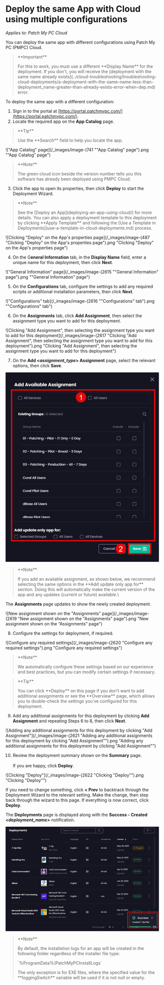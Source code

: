 # Deploy the same App with Cloud using multiple configurations

_Applies to: Patch My PC Cloud_

You can deploy the same app with different configurations using Patch My PC (PMPC) Cloud.

<blockquote class="wp-block-quote">
<p>**Important**</p>
<p>For this to work, you must use a different **Display Name** for the deployment. If you don't, you will receive the [deployment with the same name already exists](../cloud-troubleshooting/troubleshooting-cloud-deployments/a-deployment-with-the-same-name-less-than-deployment_name-greater-than-already-exists-error-when-dep.md) error.</p>
</blockquote>

To deploy the same app with a different configuration:

1. Sign in to the portal at [https://portal.patchmypc.com/](https://portal.patchmypc.com/).
2. Locate the required app on the **App Catalog** page.

<blockquote class="wp-block-quote">
<p>**Tip**</p>
<p>Use the **Search** field to help you locate the app.</p>
</blockquote>

!["App Catalog" page](/_images/image-(741 "\"App Catalog\" page").png "“App Catalog” page")

<blockquote class="wp-block-quote">
<p>**Note**</p>
<p>The green cloud icon beside the version number tells you this software has already been deployed using PMPC Cloud.</p>
</blockquote>

3. Click the app to open its properties, then click **Deploy** to start the Deployment Wizard.

<blockquote class="wp-block-quote">
<p>**Note**</p>
<p>See the [Deploy an App](deploying-an-app-using-cloud/) for more details. You can also apply a deployment template to this deployment by clicking **Apply Template** and following the [Use a Template in Deployments](use-a-template-in-cloud-deployments.md) process.</p>
</blockquote>

![Clicking "Deploy" on the App's properties page](/_images/image-(487 "Clicking \"Deploy\" on the App's properties page").png "Clicking &#x22;Deploy&#x22; on the App&#x27;s properties page")

4. On the G**eneral Information** tab, in the **Display Name** field, enter a unique name for this deployment, then click **Next**.

!["General Information" page](/_images/image-(2615 "\"General Information\" page").png "&#x22;General Information&#x22; page")

5. On the **Configurations** tab, configure the settings to add any required scripts or additional installation parameters, then click **Next**.

!["Configurations" tab](/_images/image-(2616 "\"Configurations\" tab").png "&#x22;Configurations&#x22; tab")

6. On the **Assignments** tab, click **Add Assignment**, then select the assignment type you want to add for this deployment.

![Clicking "Add Assignment", then selecting the assignment type you want to add for this deployment](/_images/image-(2617 "Clicking \"Add Assignment\", then selecting the assignment type you want to add for this deployment").png "Clicking &#x22;Add Assignment&#x22;, then selecting the assignment type you want to add for this deployment")

7. On the **Add <**_**assignment\_type**_**> Assignment** page, select the relevant options, then click **Save**.

![](/_images/image-(2618).png)

<blockquote class="wp-block-quote">
<p>**Note**</p>
<p>If you add an available assignment, as shown below, we recommend selecting the same options in the **Add update only app for** section. Doing this will automatically make the current version of the app and any updates (current or future) available.\</p>
</blockquote>

The **Assignments** page updates to show the newly created deployment.

![New assignment shown on the "Assignments" page](/_images/image-(2619 "New assignment shown on the \"Assignments\" page").png "New assignment shown on the “Assignments” page")

8. Configure the settings for deployment, if required.

![Configure any required settings](/_images/image-(2620 "Configure any required settings").png "Configure any required settings")

<blockquote class="wp-block-quote">
<p>**Note**</p>
<p>We automatically configure these settings based on our experience and best practices, but you can modify certain settings if necessary.</p>
</blockquote>

<blockquote class="wp-block-quote">
<p>**Tip**</p>
<p>You can click **Deploy** on this page if you don’t want to add additional assignments or see the **Overview** page, which allows you to double-check the settings you’ve configured for this deployment.</p>
</blockquote>

9. Add any additional assignments for this deployment by clicking **Add Assignment** and repeating Steps 6 to 8, then click **Next**.

![Adding  any additional assignments for this deployment by clicking "Add Assignment"](/_images/image-(2621 "Adding  any additional assignments for this deployment by clicking \"Add Assignment\"").png "Adding  any additional assignments for this deployment by clicking &#x22;Add Assignment&#x22;")

10. Review the deployment summary shown on the **Summary** page.\
    \
    If you are happy, click **Deploy**.

![Clicking "Deploy"](/_images/image-(2622 "Clicking \"Deploy\"").png "Clicking &#x22;Deploy&#x22;")

If you need to change something, click **< Prev** to backtrack through the Deployment Wizard to the relevant setting. Make the change, then step back through the wizard to this page. If everything is now correct, click **Deploy**.

The **Deployments** page is displayed along with the **Success - Created&#x20;**_**\<deployment\_name>**_ notification.

![](/_images/image-(2624).png)

<blockquote class="wp-block-quote">
<p>**Note**</p>
<p>By default, the installation logs for an app will be created in the following folder regardless of the installer file type:</p>
<p>`%ProgramData%\PatchMyPCInstallLogs`</p>
<p>The only exception is for EXE files, where the specified value for the **loggingSwitch** variable will be used if it is not null or empty.</p>
</blockquote>